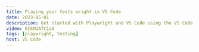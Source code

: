 ```yaml
---
title: Playing your tests wright in VS Code
date: 2023-05-01
description: Get started with Playwright and VS Code using the VS Code extension. Create, run and debug your tests right in VS Code.
video: ECkMUATC1aA
tags: [playwright, testing]
host: VS Code
---
```

